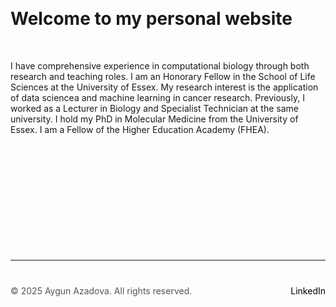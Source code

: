 

 &nbsp;  <!-- This creates a blank space -->

 
# Welcome to my personal website

 &nbsp;  <!-- This creates a blank space -->

I have comprehensive experience in computational biology through both research and teaching roles. I am an Honorary Fellow in the School of Life Sciences at the University of Essex. My research interest is the application of data sciencea and machine learning in cancer research. Previously, I worked as a Lecturer in Biology and Specialist Technician at the same university. I hold my PhD in Molecular Medicine from the University of Essex. I am a Fellow of the Higher Education Academy (FHEA).

 &nbsp;  <!-- This creates a blank space -->
 

 &nbsp;  <!-- This creates a blank space -->


 &nbsp;  <!-- This creates a blank space -->


 &nbsp;  <!-- This creates a blank space -->
 

 &nbsp;  <!-- This creates a blank space -->



 &nbsp;  <!-- This creates a blank space -->


 
---

<div style="margin-top: 40px; font-size: 14px; color: #555;">
  <p>
    © 2025 Aygun Azadova. All rights reserved.
    <span style="float: right;">
      <a href="https://www.linkedin.com/in/aygunazadova/" target="_blank" style="color: black; text-decoration: none;">LinkedIn</a>
    </span>
  </p>
</div>
